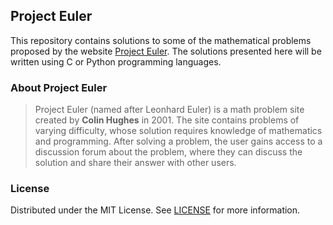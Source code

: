 ## Project Euler

This repository contains solutions to some of the mathematical problems proposed by the website [Project Euler](https://projecteuler.net/about). The solutions presented here will be written using C or Python programming languages.

### About Project Euler

>Project Euler (named after Leonhard Euler) is a math problem site created by **Colin Hughes** in 2001. The site contains problems of varying difficulty, whose solution requires knowledge of mathematics and programming. After solving a problem, the user gains access to a discussion forum about the problem, where they can discuss the solution and share their answer with other users.

### License

Distributed under the MIT License. See [LICENSE](https://github.com/jo0t4/project-euler/blob/main/LICENSE) for more information.
